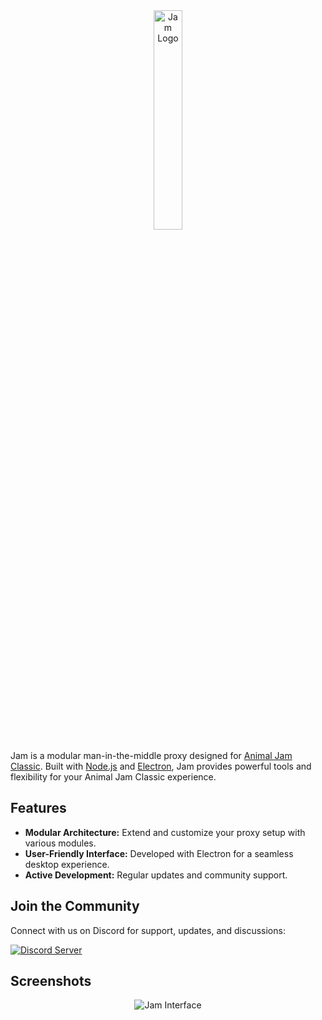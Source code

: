 <div align="center">
  <img src="https://i.imgur.com/Fe6Uvjs.png" alt="Jam Logo" width="30%" />
</div>

Jam is a modular man-in-the-middle proxy designed for [Animal Jam Classic](https://classic.animaljam.com). Built with [Node.js](https://nodejs.org) and [Electron](https://www.electronjs.org), Jam provides powerful tools and flexibility for your Animal Jam Classic experience.

## Features

- **Modular Architecture:** Extend and customize your proxy setup with various modules.
- **User-Friendly Interface:** Developed with Electron for a seamless desktop experience.
- **Active Development:** Regular updates and community support.

## Join the Community

Connect with us on Discord for support, updates, and discussions:

[![Discord Server](https://img.shields.io/discord/1208534012801323089?color=5865F2&logo=discord&logoColor=white)](https://discord.gg/eTj4rJGNc2)

## Screenshots

<div align="center">
  <img src="https://github.com/user-attachments/assets/95da6e9c-203a-42b5-aff8-03d804a464bc" alt="Jam Interface" />
</div>